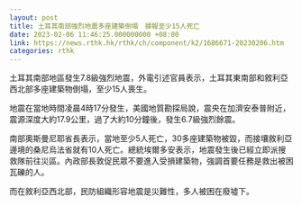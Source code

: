 ```yaml
---
layout: post
title: 土耳其南部強烈地震多座建築倒塌　據報至少15人死亡
date: 2023-02-06 11:46:25.000000000 +08:00
link: https://news.rthk.hk/rthk/ch/component/k2/1686671-20230206.htm
categories: rthk
---
```


土耳其南部地區發生7.8級強烈地震，外電引述官員表示，土耳其東南部和敘利亞西北部多座建築物倒塌，至少15人喪生。

地震在當地時間凌晨4時17分發生，美國地質勘探局說，震央在加濟安泰普附近，震源深度大約17.9公里，過了大約10分鐘後，發生6.7級強烈餘震。

南部奧斯曼尼耶省長表示，當地至少5人死亡，30多座建築物被毀，而接壤敘利亞邊境的桑尼烏法省就有10人死亡。總統埃爾多安表示，地震發生後已經立即派搜救隊前往災區。內政部長敦促民眾不要進入受損建築物，強調首要任務是救出被困瓦礫的人。

而在敘利亞西北部，民防組織形容地震是災難性，多人被困在廢墟下。
